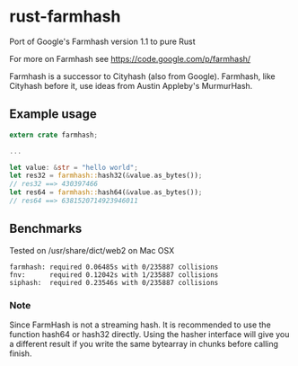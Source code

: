 # rust-farmhash

Port of Google's Farmhash version 1.1 to pure Rust

For more on Farmhash see https://code.google.com/p/farmhash/

Farmhash is a successor to Cityhash (also from Google). Farmhash, like Cityhash
before it, use ideas from Austin Appleby's MurmurHash.


## Example usage

```rust
extern crate farmhash;

...

let value: &str = "hello world";
let res32 = farmhash::hash32(&value.as_bytes());
// res32 ==> 430397466
let res64 = farmhash::hash64(&value.as_bytes());
// res64 ==> 6381520714923946011
```

## Benchmarks

Tested on /usr/share/dict/web2 on Mac OSX

```
farmhash: required 0.06485s with 0/235887 collisions
fnv:      required 0.12042s with 1/235887 collisions
siphash:  required 0.23546s with 0/235887 collisions
```

### Note

Since FarmHash is not a streaming hash. It is recommended to use the function hash64 or hash32 directly.
Using the hasher interface will give you a different result if you write the same bytearray in chunks before calling finish.

